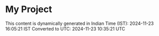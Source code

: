 # My Project

This content is dynamically generated in Indian Time (IST): 2024-11-23 16:05:21 IST
Converted to UTC: 2024-11-23 10:35:21 UTC
